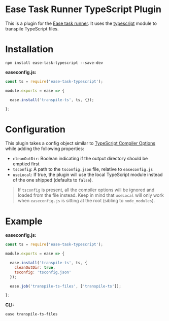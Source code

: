 # Ease Task Runner TypeScript Plugin

This is a plugin for the [Ease task runner](https://github.com/chisel/ease). It uses the [typescript](https://www.npmjs.com/package/typescript) module to transpile TypeScript files.

# Installation

```
npm install ease-task-typescript --save-dev
```

**easeconfig.js:**
```js
const ts = require('ease-task-typescript');

module.exports = ease => {

  ease.install('transpile-ts', ts, {});

};
```

# Configuration

This plugin takes a config object similar to [TypeScript Compiler Options](https://www.typescriptlang.org/docs/handbook/compiler-options.html) while adding the following properties:
  - `cleanOutDir`: Boolean indicating if the output directory should be emptied first
  - `tsconfig`: A path to the `tsconfig.json` file, relative to `easeconfig.js`
  - `useLocal`: If true, the plugin will use the local TypeScript module instead of the one shipped (defaults to `false`).

> If `tsconfig` is present, all the compiler options will be ignored and loaded from the file instead.
> Keep in mind that `useLocal` will only work when `easeconfig.js` is sitting at the root (sibling to `node_modules`).

# Example

**easeconfig.js:**
```js
const ts = require('ease-task-typescript');

module.exports = ease => {

  ease.install('transpile-ts', ts, {
    cleanOutDir: true,
    tsconfig: 'tsconfig.json'
  });

  ease.job('transpile-ts-files', ['transpile-ts']);

};
```

**CLI:**
```
ease transpile-ts-files
```
